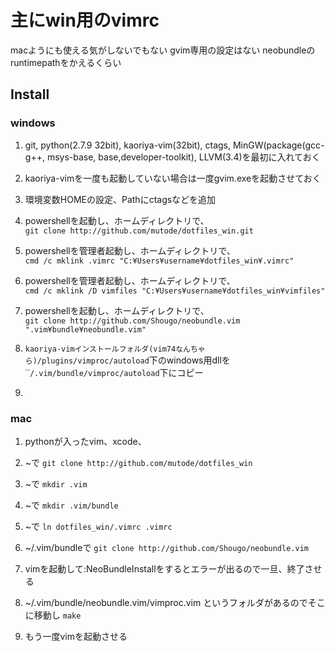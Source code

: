 # 主にwin用のvimrc

macようにも使える気がしないでもない
gvim専用の設定はない
neobundleのruntimepathをかえるくらい

## Install
### windows

1. git, python(2.7.9 32bit), kaoriya-vim(32bit), ctags, MinGW(package(gcc-g++, msys-base, base,developer-toolkit), LLVM(3.4)を最初に入れておく

1. kaoriya-vimを一度も起動していない場合は一度gvim.exeを起動させておく

1. 環境変数HOMEの設定、Pathにctagsなどを追加

1. powershellを起動し、ホームディレクトリで、  
`
git clone http://github.com/mutode/dotfiles_win.git
`

1. powershellを管理者起動し、ホームディレクトリで、  
`
cmd /c mklink .vimrc "C:¥Users¥username¥dotfiles_win¥.vimrc"
`

1. powershellを管理者起動し、ホームディレクトリで、  
`
cmd /c mklink /D vimfiles "C:¥Users¥username¥dotfiles_win¥vimfiles"
`

1. powershellを起動し、ホームディレクトリで、  
`
git clone http://github.com/Shougo/neobundle.vim ".vim¥bundle¥neobundle.vim"
`

1. `kaoriya-vimインストールフォルダ(vim74なんちゃら)/plugins/vimproc/autoload`下のwindows用dllを`‾/.vim/bundle/vimproc/autoload`下にコピー

1. 

### mac
1. pythonが入ったvim、xcode、

1. ~で
`
git clone http://github.com/mutode/dotfiles_win
`

1. ~で
`
mkdir .vim
`

1. ~で
`
mkdir .vim/bundle
`

1. ~で
`
ln dotfiles_win/.vimrc .vimrc
`

1. ~/.vim/bundleで
`
git clone http://github.com/Shougo/neobundle.vim
`

1. vimを起動して:NeoBundleInstallをするとエラーが出るので一旦、終了させる

1. ~/.vim/bundle/neobundle.vim/vimproc.vim というフォルダがあるのでそこに移動し
`
make
`

1. もう一度vimを起動させる
